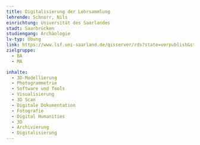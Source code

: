```yaml
---
title: Digitalisierung der Lehrsammlung
lehrende: Schnorr, Nils
einrichtung: Universität des Saarlandes
stadt: Saarbrücken
studiengang: Archäologie
lv-typ: Übung
link: https://www.lsf.uni-saarland.de/qisserver/rds?state=verpublish&status=init&vmfile=no&publishid=152564&moduleCall=webInfo&publishConfFile=webInfo&publishSubDir=veranstaltung
zielgruppe:
  - BA
  - MA

inhalte:
  - 3D-Modellierung
  - Photogrammetrie
  - Software und Tools
  - Visualisierung
  - 3D Scan
  - Digitale Dokumentation
  - Fotografie
  - Digital Humanities
  - 3D
  - Archivierung
  - Digitalisierung
---
```

 
